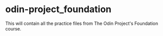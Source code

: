 # odin-project_foundation

This will contain all the practice files from The Odin Project's Foundation course.

